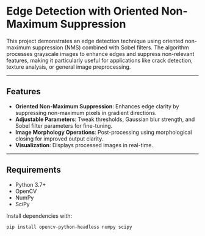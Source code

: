 # Edge Detection with Oriented Non-Maximum Suppression

This project demonstrates an edge detection technique using oriented non-maximum suppression (NMS) combined with Sobel filters. The algorithm processes grayscale images to enhance edges and suppress non-relevant features, making it particularly useful for applications like crack detection, texture analysis, or general image preprocessing.

---

## Features

- **Oriented Non-Maximum Suppression**: Enhances edge clarity by suppressing non-maximum pixels in gradient directions.
- **Adjustable Parameters**: Tweak thresholds, Gaussian blur strength, and Sobel filter parameters for fine-tuning.
- **Image Morphology Operations**: Post-processing using morphological closing for improved output clarity.
- **Visualization**: Displays processed images in real-time.

---

## Requirements

- Python 3.7+
- OpenCV
- NumPy
- SciPy

Install dependencies with:
```bash
pip install opencv-python-headless numpy scipy
